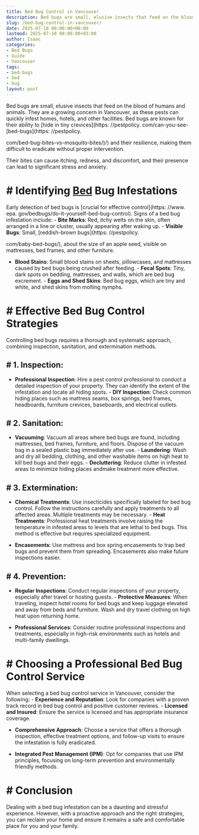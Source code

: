 ```yaml
---
title: Bed Bug Control in Vancouver
description: Bed bugs are small, elusive insects that feed on the blood of humans and animals. They are a growing concern in Vancouver, as these pests can quickly infest...
slug: /bed-bug-control-in-vancouver/
date: 2025-07-10 00:00:00+00:00
lastmod: 2025-07-10 00:00:00+03:00
author: Isaac
categories:
- Bed Bugs
- Guide
- Vancouver
tags:
- bed-bugs
- bed
- bug
layout: post
---
```


Bed bugs are small, elusive insects that feed on the blood of humans and animals. They are a growing concern in Vancouver, as these pests can quickly infest homes, hotels, and other facilities. Bed bugs are known for their ability to [hide in tiny crevices](https: //pestpolicy. com/can-you-see-[bed-bugs](https: //pestpolicy.

com/bed-bug-bites-vs-mosquito-bites/)/) and their resilience, making them difficult to eradicate without proper intervention.

Their bites can cause itching, redness, and discomfort, and their presence can lead to significant stress and anxiety.

# # Identifying [Bed](https://pestpolicy.com/bed-bug-bites-vs-other-bites/) Bug Infestations

Early detection of bed bugs is [crucial for effective control](https: //www. epa. gov/bedbugs/do-it-yourself-bed-bug-control). Signs of a bed bug infestation include: - **Bite Marks**: Red, itchy welts on the skin, often arranged in a line or cluster, usually appearing after waking up. - **Visible Bugs**: Small, [reddish-brown bugs](https: //pestpolicy.

com/baby-bed-bugs/), about the size of an apple seed, visible on mattresses, bed frames, and other furniture.

- **Blood Stains**: Small blood stains on sheets, pillowcases, and mattresses caused by bed bugs being crushed after feeding. - **Fecal Spots**: Tiny, dark spots on bedding, mattresses, and walls, which are bed bug excrement. - **Eggs and Shed Skins**: Bed bug eggs, which are tiny and white, and shed skins from molting nymphs.

# # Effective Bed Bug Control Strategies

Controlling bed bugs requires a thorough and systematic approach, combining inspection, sanitation, and extermination methods.

## # **1. Inspection**:

- **Professional Inspection**: Hire a pest control professional to conduct a detailed inspection of your property. They can identify the extent of the infestation and locate all hiding spots. - **DIY Inspection**: Check common hiding places such as mattress seams, box springs, bed frames, headboards, furniture crevices, baseboards, and electrical outlets.

## # **2. Sanitation**:

- **Vacuuming**: Vacuum all areas where bed bugs are found, including mattresses, bed frames, furniture, and floors. Dispose of the vacuum bag in a sealed plastic bag immediately after use. - **Laundering**: Wash and dry all bedding, clothing, and other washable items on high heat to kill bed bugs and their eggs. - **Decluttering**: Reduce clutter in infested areas to minimize hiding places andmake treatment more effective.

## # **3. Extermination**:

- **Chemical Treatments**: Use insecticides specifically labeled for bed bug control. Follow the instructions carefully and apply treatments to all affected areas. Multiple treatments may be necessary. - **Heat Treatments**: Professional heat treatments involve raising the temperature in infested areas to levels that are lethal to bed bugs. This method is effective but requires specialized equipment.

- **Encasements**: Use mattress and box spring encasements to trap bed bugs and prevent them from spreading. Encasements also make future inspections easier.

## # **4. Prevention**:

- **Regular Inspections**: Conduct regular inspections of your property, especially after travel or hosting guests. - **Protective Measures**: When traveling, inspect hotel rooms for bed bugs and keep luggage elevated and away from beds and furniture. Wash and dry travel clothing on high heat upon returning home.

- **Professional Services**: Consider routine professional inspections and treatments, especially in high-risk environments such as hotels and multi-family dwellings.

# # Choosing a Professional Bed Bug Control Service

When selecting a bed bug control service in Vancouver, consider the following: - **Experience and Reputation**: Look for companies with a proven track record in bed bug control and positive customer reviews. - **Licensed and Insured**: Ensure the service is licensed and has appropriate insurance coverage.

- **Comprehensive Approach**: Choose a service that offers a thorough inspection, effective treatment options, and follow-up visits to ensure the infestation is fully eradicated.

- **Integrated Pest Management (IPM)**: Opt for companies that use IPM principles, focusing on long-term prevention and environmentally friendly methods.

# # Conclusion

Dealing with a bed bug infestation can be a daunting and stressful experience. However, with a proactive approach and the right strategies, you can reclaim your home and ensure it remains a safe and comfortable place for you and your family.
